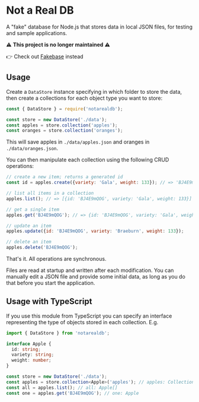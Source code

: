 # Not a Real DB

A "fake" database for Node.js that stores data in local JSON files, for testing and sample applications.

⚠️ __This project is no longer maintained__ ⚠️

👉 Check out [Fakebase](https://github.com/mirkonasato/fakebase) instead

## Usage

Create a `DataStore` instance specifying in which folder to store the data, then create a collections for each object type you want to store:

```js
const { DataStore } = require('notarealdb');

const store = new DataStore('./data');
const apples = store.collection('apples');
const oranges = store.collection('oranges');
```

This will save apples in `./data/apples.json` and oranges in `./data/oranges.json`.

You can then manipulate each collection using the following CRUD operations:

```js
// create a new item; returns a generated id
const id = apples.create({variety: 'Gala', weight: 133}); // => 'BJ4E9mQOG'

// list all items in a collection
apples.list(); // => [{id: 'BJ4E9mQOG', variety: 'Gala', weight: 133}]

// get a single item
apples.get('BJ4E9mQOG'); // => {id: 'BJ4E9mQOG', variety: 'Gala', weight: 133}

// update an item
apples.update({id: 'BJ4E9mQOG', variety: 'Braeburn', weight: 133});

// delete an item
apples.delete('BJ4E9mQOG');
```

That's it. All operations are synchronous.

Files are read at startup and written after each modification. You can manually edit a JSON file and provide some initial data, as long as you do that before you start the application.

## Usage with TypeScript

If you use this module from TypeScript you can specify an interface representing the type of objects stored in each collection. E.g.

```ts
import { DataStore } from 'notarealdb';

interface Apple {
  id: string;
  variety: string;
  weight: number;
}

const store = new DataStore('./data');
const apples = store.collection<Apple>('apples'); // apples: Collection<Apple>
const all = apples.list(); // all: Apple[]
const one = apples.get('BJ4E9mQOG'); // one: Apple
```
